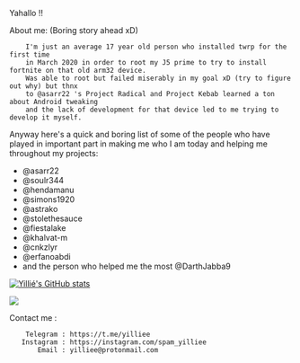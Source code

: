 Yahallo !!

About me:
        (Boring story ahead xD)

        I'm just an average 17 year old person who installed twrp for the first time 
        in March 2020 in order to root my J5 prime to try to install fortnite on that old arm32 device.
        Was able to root but failed miserably in my goal xD (try to figure out why) but thnx 
        to @asarr22 's Project Radical and Project Kebab learned a ton about Android tweaking 
        and the lack of development for that device led to me trying to develop it myself. 


Anyway here's a quick and boring list of some of the people who have 
played in important part in making me who I am today
and helping me throughout my projects:
 


- @asarr22
- @soulr344
- @hendamanu
- @simons1920
- @astrako
- @stolethesauce
- @fiestalake
- @khalvat-m
- @cnkzlyr
- @erfanoabdi
- and the person who helped me the most @DarthJabba9
 
    
     
[![Yillié's GitHub stats](https://github-readme-stats.vercel.app/api?username=yilliee)](https://github.com/anuraghazra/github-readme-stats)

![](https://komarev.com/ghpvc/?username=yilliee)


Contact me :

        Telegram : https://t.me/yilliee   
       Instagram : https://instagram.com/spam_yilliee
           Email : yilliee@protonmail.com
